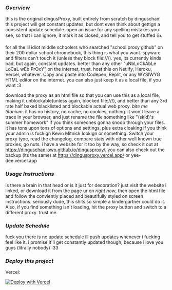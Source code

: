### ***Overview***

this is the original dingusProxy, built entirely from scratch by dinguschan! this project will get constant updates, but dont even think about gettign a consistent update schedule. open an issue for any spelling mistakes you see, so that i can ignore, it mark it as closed, and tell you to get stuffed 👍. 

for all the lil idiot middle schoolers who searched "school proxy github" on their 200 dollar school chromebook, this thing is what you want. spyware and filters can't touch it (unless they block file:///). yes, its currently kinda bad, but again, constant updates. better than any other "uNbLoCkAbLe LoCaL wEb PrOxY" on the internet, trust. host this on Netlify, Heroku, Vercel, whatever. Copy and paste into Codepen, Replit, or any WYSIWYG HTML editor on the internet. you can also just keep it as a local file, if you want :3

download the proxy as an html file so that you can use this as a local file, making it unblockable(unless again, blocked file:///), and better than any 3rd rate half baked blacklisted and blockable actual web proxy. _bite me titanium_. it has no history, no cache, no cookies, nothing. it won't leave a trace in your browser, and just rename the file something like "(skid)'s summer homework" if you think someones gonna snoop through your files. it has tons upon tons of options and settings, plus extra cloaking if you think your admin is fuckign Kevin Mitnick lookign or something. Switch your proxy tyoe, read the changelog, compare stats with other well known true proxies, go nuts. i have a website for it too by the way, so check it out at https://dinguschan-owo.github.io/dingusproxy/. you can also check out the backup (its the same) at https://dingusproxy.vercel.app/ or yee-dee.vercel.app

### ***Usage Instructions***

is there a brain in that head or is it just for decoration? just visit the website i linked, or download it from the page ur on _right now_, then open the html file and follow the conviently placed and beautifully styled on screen instructions. seriously dude, this shits so simple a kindergartner could do it. Also, if you find something isn't loading, hit the proxy button and switch to a different proxy. trust me.

### ***Update Schedule***

fuck you there is no update schedule ill push updates whenever i fucking feel like it. i promise it'll get constantly updated though, because i love you guys (litrally nobody) :33

### ***Deploy this project***

Vercel:
 
[![Deploy with Vercel](https://vercel.com/button)](https://vercel.com/new/clone?repository-url=https%3A%2F%2Fgithub.com%2Fdinguschan-owo%2Fdingusproxy%2Ftree%2Fmain)
